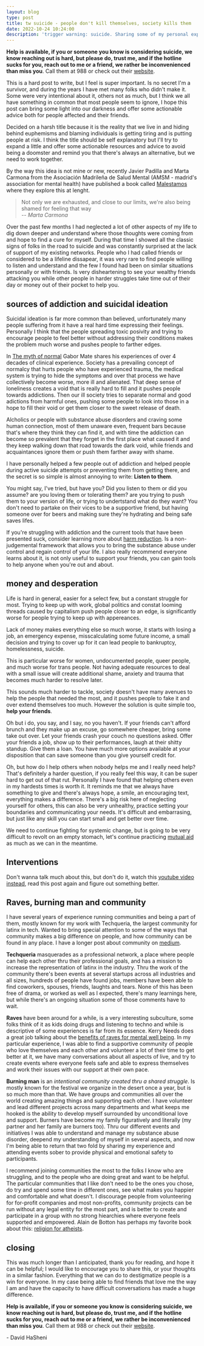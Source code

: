 ```yaml
---
layout: blog
type: post
title: tw suicide - people don't kill themselves, society kills them
date: 2022-10-24 10:24:00
description: 'trigger warning: suicide. Sharing some of my personal experiences in the hope it can be helpful to other people and their friends'
---
```


**Help is available, if you or someone you know is considering suicide, we know reaching out is hard, but please do, trust me, and if the hotline sucks for you, reach out to me or a friend, we rather be inconvenienced than miss you**. Call them at 988 or check out their [website](https://988lifeline.org/).

This is a hard post to write, but I feel is super important. Is no secret I'm a survivor, and during the years I have met many folks who didn't make it. Some were very intentional about it, others not as much, but I think we all have something in common that most people seem to ignore, I hope this post can bring some light into our darkness and offer some actionable advice both for people affected and their friends.

Decided on a harsh title because it is the reality that we live in and hiding behind euphemisms and blaming individuals is getting tiring and is putting people at risk. I think the title should be self explanatory but I'll try to expand a little and offer some actionable resources and advice to avoid being a doomster and remind you that there's always an alternative, but we need to work together.

By the way this idea is not mine or new, recently Javier Padilla and Marta Carmona from the Asociación Madrileña de Salud Mental (AMSM - madrid's association for mental health) have published a book called [Malestamos](https://www.amazon.com/Malestamos-Cuando-estar-problema-colectivo/dp/B0BGYCGS21) where they explore this at lenght.

> Not only we are exhausted, and close to our limits, we're also being shamed for feeling that way <br/>
> -- <cite> Marta Carmona </cite>

Over the past few months I had neglected a lot of other aspects of my life to dig down deeper and understand where those thoughts were coming from and hope to find a cure for myself. During that time I showed all the classic signs of folks in the road to suicide and was constantly surprised at the lack of support of my existing networks. People who I had called friends or considered to be a lifeline dissapear, it was very rare to find people willing to listen and understand and the few I found had been on similar situations personally or with friends. Is very disheartening to see your wealthy friends attacking you while other people in harder struggles take time out of their day or money out of their pocket to help you.

## sources of addiction and suicidal ideation

Suicidal ideation is far more common than believed, unfortunately many people suffering from it have a real hard time expressing their feelings. Personally I think that the people spreading toxic posivity and trying to encourage people to feel better without addressing their conditions makes the problem much worse and pushes people to farther edges.

In [The myth of normal](https://bookshop.org/p/books/the-myth-of-normal-trauma-illness-and-healing-in-a-toxic-culture-gabor-mate/17446136?ean=9780593083888) Gabor Mate shares his experiences of over 4 decades of clinical experience. Society has a prevailing concept of normalcy that hurts people who have experienced trauma, the medical system is trying to hide the symptoms and over that process we have collectively become worse, more ill and alienated. That deep sense of loneliness creates a void that is really hard to fill and it pushes people towards addictions. Then our ill society tries to separate normal and good adictions from harmful ones, pushing some people to look into those in a hope to fill their void or get them closer to the sweet release of death.

Alcholics or people with substance abuse disorders and craving some human connection, most of them unaware even, frequent bars because that's where they think they can find it, and with time the addiction can become so prevalent that they forget in the first place what caused it and they keep walking down that road towards the dark void, while friends and acquaintances ignore them or push them farther away with shame.

I have personally helped a few people out of addiction and helped people during active suicide attempts or preventing them from getting there, and the secret is so simple is almost annoying to write: **Listen to them**.

You might say, I've tried, but have you? Did you listen to them or did you assume? are you loving them or tolerating them? are you trying to push them to your version of life, or trying to undertstand what do they want? You don't need to partake on their vices to be a supportive friend, but having someone over for beers and making sure they're hydrating and being safe saves lifes.

If you're struggling with addiction and the current tools that have been presented suck, consider learning more about [harm reduction](https://harmreduction.org/about-us/principles-of-harm-reduction/). Is a non-judgemental framework that allows you to bring the substance abuse under control and regain control of your life. I also really recommend everyone learns about it, is not only useful to support your friends, you can gain tools to help anyone when you're out and about.

## money and desperation

Life is hard in general, easier for a select few, but a constant struggle for most. Trying to keep up with work, global politics and constat looming threads caused by capitalism push people closer to an edge, is significantly worse for people trying to keep up with appereances.

Lack of money makes everything else so much worse, it starts with losing a job, an emergency expense, misscalculating some future income, a small decision and trying to cover up for it can lead people to bankruptcy, homelessness, suicide.

This is particular worse for women, undocumented people, queer people, and much worse for trans people. Not having adequate resources to deal with a small issue will create additional shame, anxiety and trauma that becomes much harder to resolve later.

This sounds much harder to tackle, society doesn't have many avenues to help the people that needed the most, and it pushes people to fake it and over extend themselves too much. However the solution is quite simple too, **help your friends**.

Oh but i do, you say, and I say, no you haven't. If your friends can't afford brunch and they make up an excuse, go somewhere cheaper, bring some take out over. Let your friends crash your couch no questions asked. Offer your friends a job, show up to their performances, laugh at their shitty standup. Give them a loan. You have much more options available at your disposition that can save someone than you give yourself credit for.

Oh, but how do I help others when nobody helps me and I really need help? That's definitely a harder question, if you really feel this way, it can be super hard to get out of that rut. Personally I have found that helping others even in my hardests times is worth it. It reminds me that we always have something to give and there's always hope, a smile, an encouraging text, everything makes a difference. There's a big risk here of neglecting yourself for others, this can also be very unhealthy, practice setting your boundaries and communicating your needs. It's difficult and embarrasing, but just like any skill you can start small and get better over time.

We need to continue fighting for systemic change, but is going to be very difficult to revolt on an empty stomach, let's continue practicing [mutual aid](https://en.wikipedia.org/wiki/Mutual_aid_(organization_theory)) as much as we can in the meantime.

## Interventions

Don't wanna talk much about this, but don't do it, watch this  [youtube video instead](https://www.youtube.com/watch?v=dZg4KQUxOM4), read this post again and figure out something better.

## Raves, burning man and community

I have several years of experience running communities and being a part of them, mostly known for my work with Techqueria, the largest community for latinx in tech. Wanted to bring special attention to some of the ways that community makes a big difference on people, and how community can be found in any place. I have a longer post about community on [medium](https://medium.com/@dvidsilva/mussings-about-community-1093136ae9b6?source=rss-7090ff0fbab0------2).

**Techqueria** masquerades as a professional network, a place where people can help each other thru their professional goals, and has a mission to increase the representation of latinx in the industry. Thru the work of the community there's been events at several startups across all industries and all sizes, hundreds of people have found jobs, members have been able to find coworkers, spouses, friends, laughts and tears. None of this has been free of drama, or worked as well as I expected, there's many learnings here, but while there's an ongoing situation some of those comments have to wait.

**Raves** have been around for a while, is a very interesting subculture, some folks think of it as kids doing drugs and listening to techno and while is descriptive of some experiences is far from its essence. Kerry Needs does a great job talking about the [benefits of raves for mental well being](https://kerryneeds-33227.medium.com/the-mental-health-benefits-of-raving-4612251ac29c). In my particular experience, I was able to find a supportive community of people who love themselves and each other and volunteer a lot of their time to get better at it, we have many conversations about all aspects of live, and try to create events where everyone feels safe and able to express themselves and work their issues with our support at their own pace.

**Burning man** is an *intentional community created thru a shared struggle*. Is mostly known for the festival we organize in the desert once a year, but is so much more than that. We have groups and communities all over the world creating amazing things and supporting each other. I have volunteer and lead different projects across many departments and what keeps me hooked is the ability to develop myself surrounded by unconditional love and support. Burners have become my family figuratively and literally (my partner and her family are burners too). Thru our different events and initiatives I was able to understand and manage my substance abuse disorder, deepend my understanding of myself in several aspects, and now I'm being able to return that two fold by sharing my experience and attending events sober to provide physical and emotional safety to participants.

I recommend joining communities the most to the folks I know who are struggling, and to the people who are doing great and want to be helpful. The particular communities that I like don't need to be the ones you chose, do try and spend some time in different ones, see what makes you happier and comfortable and what doesn't. I discourage people from volunteering for for-profit companies and most non-profits, community projects can be run without any legal entity for the most part, and is better to create and participate in a group with no strong hiearchies where everyone feels supported and empowered. Alain de Botton has perhaps my favorite book about this: [religion for atheists](https://en.wikipedia.org/wiki/Religion_for_Atheists#:~:text=Religion%20for%20Atheists%3A%20A%20non,in%20secular%20life%20and%20society.).

## closing

This was much longer than I anticipated, thank you for reading, and hope it can be helpful; I would like to encourage you to share this, or your thoughts in a similar fashion. Everything that we can do to destigmatize people is a win for everyone. In my case being able to find friends that love me the way I am and have the capacity to have difficult conversations has made a huge difference.

**Help is available, if you or someone you know is considering suicide, we know reaching out is hard, but please do, trust me, and if the hotline sucks for you, reach out to me or a friend, we rather be inconvenienced than miss you**. Call them at 988 or check out their [website](https://988lifeline.org/).

\- David HaSheni
